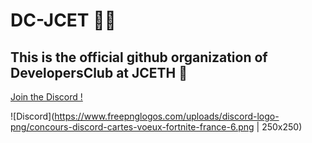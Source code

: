 # DC-JCET 🐱‍🏍

## This is the official github organization of DevelopersClub at JCETH 🏫

[Join the Discord ! ](https://discord.gg/tV5Z4GF5) 

![Discord](https://www.freepnglogos.com/uploads/discord-logo-png/concours-discord-cartes-voeux-fortnite-france-6.png | 250x250)
